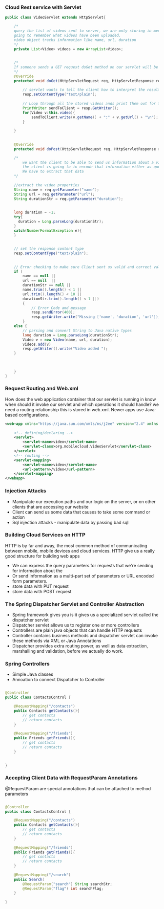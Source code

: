 ### Cloud Rest service with Servlet

```java
public class VideoServlet extends HttpServlet{

	/* 
	query the list of videos sent to server, we are only storing in memory, if server is shutdown servlet is not
	going to remember what videos have been uploaded. 
	video object tracks information like name, url, duration
	*/
	private List<Video> videos = new ArrayList<Video>;
	
	
	/*
	If someone sends a GET request doGet method on our servlet will be invoked
	*/
	@Override
	protected void doGet(HttpServletRequest req, HttpServletResponse resp) throws ServletException, IOException{
		
		// servlet wants to tell the client how to interpret the result its sending back, mimetype is set to text
		resp.setContentType("text/plain");
		
		// Loop through all the stored videos ands print them out for the client to see 
		PrintWriter sendToClient = resp.GetWriter();
		for(Video v:this.video){
			sendToClient.write(v.getName() + ":" + v.getUrl() + "\n");
		}
	
	}
	
	
	@Override
	protected void doPost(HttpServletRequest req, HttpServletResponse resp) throws ServletException, IOException{

	/*
		we want the client to be able to send us information about a video 
		the client is going to in encode that information either as query parameters or as a body of an HTTP post in this case.
		We have to extract that data 
	*/
	
	//extract the video properties
	String name = req.getParameter("name");
	String url = req.getParameter("url");
	String durationStr = req.getParameter("duration");
	
	
	long duration = -1;
	try{
	  duration = Long.parseLong(durationStr);
	}
	catch(NumberFormatException e){
	}
	
	
	// set the response content type 
	resp.setContentType("text/plain");
	
	
	// Error checking to make sure Client sent us valid and correct values 
	if (
		name == null || 
		url == null  || 
		durationStr == null || 
		name.trim().length() < 1 ||
		url.trim().length() < 10 ||
		durationStr.trim().length() < 1 ||)
		{
			// Error Code and message 
			resp.sendError(400);
			resp.getWriter.write("Missing ['name', 'duration', 'url']);
		}
	else {
		// parsing and convert String to Java native types 
		long duration = Long.parseLong(durationStr);
		Video v = new Video(name, url, duration);
		videos.add(v)
		resp.getWriter().write("Video added ");
	}
	
	
	
	}
}
```


### Request Routing and Web.xml


How does the web application container that our servlet is running in know when should it invoke our servlet and which operations it should handle? we need a routing relationship this is stored in web.xml. Newer apps use Java-based configurations.

```xml
<web-app xmlns="https://java.sun.com/xmls/ns/j2ee" version="2.4" xmlns:xsi="http://" xmlns:schemaLocation="http://">
	
	<!-- defining/declaring -->
	<servlet>
		<servlet-name>video</servlet-name>
		<servlet-class>org.mobilecloud.VideoServlet</servlet-class>
	</servlet>
	<!-- routing -->
	<servlet-mapping>
		<servlet-name>video</servlet-name>
		<url-pattern>/video</url-pattern>
	</servlet-mapping>
</webapp>
```

### Injection Attacks

* Manipulate our execution paths and our logic on the server, or on other clients that are accessing our website
* Client can send us some data that causes to take some command or action
* Sql injection attacks - manipulate data by passing bad sql 

### Building Cloud Services on HTTP

HTTP is by far and away, the most common method of communicating between mobile, mobile devices and cloud services. HTTP give us a really good structure for building web apps
 
 * We can express the query parameters for requests that we're sending for information about the
 * Or send information as a multi-part set of parameters or URL encoded form parameters.
 * store data with PUT request 
 * store data with POST request
 

### The Spring Dispatcher Servlet and Controller Abstraction

* Spring framework gives you is it gives us a specialized servlet called the dispatcher servlet
* Dispatcher servlet allows us to register one or more controllers 
* Controllers are plain java objects that can handle HTTP requests 
* Controller contains business methods and dispatcher servlet can invoke these methods via XML or Java Annotations 
* Dispatcher provides extra routing power, as well as data extraction, marshalling and validation, before we actually do work.


### Spring Controllers 

* Simple Java classes 
* Annoation to connect Dispatcher to Controller

```java 

@Controller
public class ContactsControl {

	@RequestMapping("/contacts") 
	public Contacts getContacts(){
		// get contacts
		// return contacts
	}
	
	@RequestMapping("/friends")
	public Friends getFriends(){
		// get contacts
		// return contacts
	}
	
	
}
```


### Accepting Client Data with RequestParam Annotations

@RequestParam are special annotations that can be attached to method parameters 

```java 

@Controller
public class ContactsControl {

	@RequestMapping("/contacts") 
	public Contacts getContacts(){
		// get contacts
		// return contacts
	}
	
	@RequestMapping("/friends")
	public Friends getFriends(){
		// get contacts
		// return contacts
	}
	
	@RequestMapping("/search")
	public Search(
		@RequestParam("search") String searchStr;
		@RequestParam("flag") int searchFlag;
	}
	
}
```
